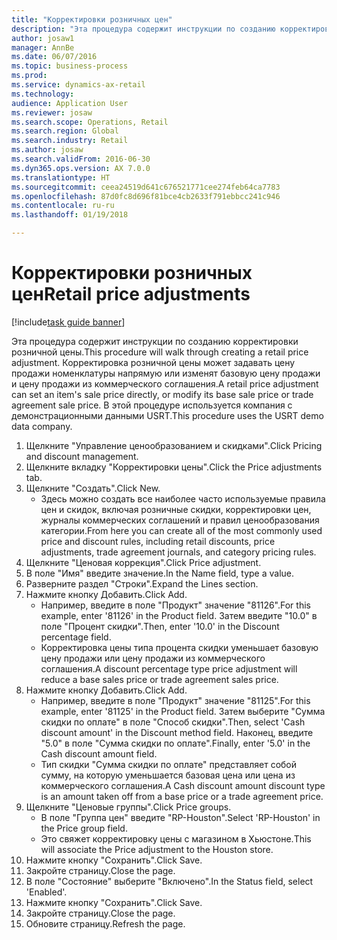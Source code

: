 ```yaml
--- 
title: "Корректировки розничных цен"
description: "Эта процедура содержит инструкции по созданию корректировки розничной цены."
author: josaw1
manager: AnnBe
ms.date: 06/07/2016
ms.topic: business-process
ms.prod: 
ms.service: dynamics-ax-retail
ms.technology: 
audience: Application User
ms.reviewer: josaw
ms.search.scope: Operations, Retail
ms.search.region: Global
ms.search.industry: Retail
ms.author: josaw
ms.search.validFrom: 2016-06-30
ms.dyn365.ops.version: AX 7.0.0
ms.translationtype: HT
ms.sourcegitcommit: ceea24519d641c676521771cee274feb64ca7783
ms.openlocfilehash: 87d0fc8d696f81bce4cb2633f791ebbcc241c946
ms.contentlocale: ru-ru
ms.lasthandoff: 01/19/2018

---
```

# <a name="retail-price-adjustments"></a><span data-ttu-id="21d20-103">Корректировки розничных цен</span><span class="sxs-lookup"><span data-stu-id="21d20-103">Retail price adjustments</span></span>

[!include[task guide banner](../includes/task-guide-banner.md)]

<span data-ttu-id="21d20-104">Эта процедура содержит инструкции по созданию корректировки розничной цены.</span><span class="sxs-lookup"><span data-stu-id="21d20-104">This procedure will walk through creating a retail price adjustment.</span></span> <span data-ttu-id="21d20-105">Корректировка розничной цены может задавать цену продажи номенклатуры напрямую или изменят базовую цену продажи и цену продажи из коммерческого соглашения.</span><span class="sxs-lookup"><span data-stu-id="21d20-105">A retail price adjustment can set an item's sale price directly, or modify its base sale price or trade agreement sale price.</span></span> <span data-ttu-id="21d20-106">В этой процедуре используется компания с демонстрационными данными USRT.</span><span class="sxs-lookup"><span data-stu-id="21d20-106">This procedure uses the USRT demo data company.</span></span>

1. <span data-ttu-id="21d20-107">Щелкните "Управление ценообразованием и скидками".</span><span class="sxs-lookup"><span data-stu-id="21d20-107">Click Pricing and discount management.</span></span>
2. <span data-ttu-id="21d20-108">Щелкните вкладку "Корректировки цены".</span><span class="sxs-lookup"><span data-stu-id="21d20-108">Click the Price adjustments tab.</span></span>
3. <span data-ttu-id="21d20-109">Щелкните "Создать".</span><span class="sxs-lookup"><span data-stu-id="21d20-109">Click New.</span></span>
    * <span data-ttu-id="21d20-110">Здесь можно создать все наиболее часто используемые правила цен и скидок, включая розничные скидки, корректировки цен, журналы коммерческих соглашений и правил ценообразования категории.</span><span class="sxs-lookup"><span data-stu-id="21d20-110">From here you can create all of the most commonly used price and discount rules, including retail discounts, price adjustments, trade agreement journals, and category pricing rules.</span></span>  
4. <span data-ttu-id="21d20-111">Щелкните "Ценовая коррекция".</span><span class="sxs-lookup"><span data-stu-id="21d20-111">Click Price adjustment.</span></span>
5. <span data-ttu-id="21d20-112">В поле "Имя" введите значение.</span><span class="sxs-lookup"><span data-stu-id="21d20-112">In the Name field, type a value.</span></span>
6. <span data-ttu-id="21d20-113">Разверните раздел "Строки".</span><span class="sxs-lookup"><span data-stu-id="21d20-113">Expand the Lines section.</span></span>
7. <span data-ttu-id="21d20-114">Нажмите кнопку Добавить.</span><span class="sxs-lookup"><span data-stu-id="21d20-114">Click Add.</span></span>
    * <span data-ttu-id="21d20-115">Например, введите в поле "Продукт" значение "81126".</span><span class="sxs-lookup"><span data-stu-id="21d20-115">For this example, enter '81126' in the Product field.</span></span>    <span data-ttu-id="21d20-116">Затем введите "10.0" в поле "Процент скидки".</span><span class="sxs-lookup"><span data-stu-id="21d20-116">Then, enter '10.0' in the Discount percentage field.</span></span>  
    * <span data-ttu-id="21d20-117">Корректировка цены типа процента скидки уменьшает базовую цену продажи или цену продажи из коммерческого соглашения.</span><span class="sxs-lookup"><span data-stu-id="21d20-117">A discount percentage type price adjustment will reduce a base sales price or trade agreement sales price.</span></span>  
8. <span data-ttu-id="21d20-118">Нажмите кнопку Добавить.</span><span class="sxs-lookup"><span data-stu-id="21d20-118">Click Add.</span></span>
    * <span data-ttu-id="21d20-119">Например, введите в поле "Продукт" значение "81125".</span><span class="sxs-lookup"><span data-stu-id="21d20-119">For this example, enter '81125' in the Product field.</span></span>    <span data-ttu-id="21d20-120">Затем выберите "Сумма скидки по оплате" в поле "Способ скидки".</span><span class="sxs-lookup"><span data-stu-id="21d20-120">Then, select 'Cash discount amount' in the Discount method field.</span></span>    <span data-ttu-id="21d20-121">Наконец, введите "5.0" в поле "Сумма скидки по оплате".</span><span class="sxs-lookup"><span data-stu-id="21d20-121">Finally, enter '5.0' in the Cash discount amount field.</span></span>  
    * <span data-ttu-id="21d20-122">Тип скидки "Сумма скидки по оплате" представляет собой сумму, на которую уменьшается базовая цена или цена из коммерческого соглашения.</span><span class="sxs-lookup"><span data-stu-id="21d20-122">A Cash discount amount discount type is an amount taken off from a base price or a trade agreement price.</span></span>  
9. <span data-ttu-id="21d20-123">Щелкните "Ценовые группы".</span><span class="sxs-lookup"><span data-stu-id="21d20-123">Click Price groups.</span></span>
    * <span data-ttu-id="21d20-124">В поле "Группа цен" введите "RP-Houston".</span><span class="sxs-lookup"><span data-stu-id="21d20-124">Select 'RP-Houston' in the Price group field.</span></span>  
    * <span data-ttu-id="21d20-125">Это свяжет корректировку цены с магазином в Хьюстоне.</span><span class="sxs-lookup"><span data-stu-id="21d20-125">This will associate the Price adjustment to the Houston store.</span></span>  
10. <span data-ttu-id="21d20-126">Нажмите кнопку "Сохранить".</span><span class="sxs-lookup"><span data-stu-id="21d20-126">Click Save.</span></span>
11. <span data-ttu-id="21d20-127">Закройте страницу.</span><span class="sxs-lookup"><span data-stu-id="21d20-127">Close the page.</span></span>
12. <span data-ttu-id="21d20-128">В поле "Состояние" выберите "Включено".</span><span class="sxs-lookup"><span data-stu-id="21d20-128">In the Status field, select 'Enabled'.</span></span>
13. <span data-ttu-id="21d20-129">Нажмите кнопку "Сохранить".</span><span class="sxs-lookup"><span data-stu-id="21d20-129">Click Save.</span></span>
14. <span data-ttu-id="21d20-130">Закройте страницу.</span><span class="sxs-lookup"><span data-stu-id="21d20-130">Close the page.</span></span>
15. <span data-ttu-id="21d20-131">Обновите страницу.</span><span class="sxs-lookup"><span data-stu-id="21d20-131">Refresh the page.</span></span>


